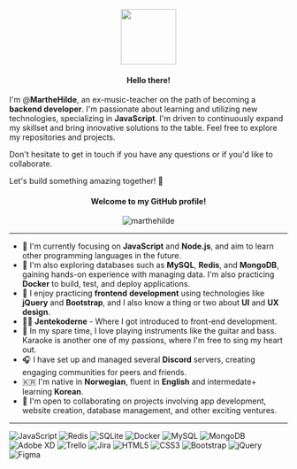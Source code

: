 <div align="center">
  <img src="https://media2.giphy.com/media/bcKmIWkUMCjVm/giphy.gif?cid=ecf05e471zareozbz33s8d18mrboqimzvf4ajmghz0hzv9j7&ep=v1_gifs_search&rid=giphy.gif&ct=g" width="100"/>
  <h4>Hello there!</h4>
</div>

I'm @__MartheHilde__, an ex-music-teacher on the path of becoming a __backend developer__. I'm passionate about learning and utilizing new technologies, specializing in __JavaScript__. I'm driven to continuously expand my skillset and bring innovative solutions to the table. Feel free to explore my repositories and projects. 
<p>Don't hesitate to get in touch if you have any questions or if you'd like to collaborate. </p>

Let's build something amazing together! 🚀

<div align="center">
  <h4>Welcome to my GitHub profile! </h4>
    <img src="https://github-readme-stats.vercel.app/api/top-langs?username=marthehilde&show_icons=true&locale=en&layout=compact" alt="marthehilde" /></p>
</div>

---

- 🔭 I'm currently focusing on **JavaScript** and **Node.js**, and aim to learn other programming languages in the future.
- 🌱 I'm also exploring databases such as **MySQL**, **Redis**, and **MongoDB**, gaining hands-on experience with managing data. I'm also practicing **Docker** to build, test, and deploy applications.
- 🎨 I enjoy practicing **frontend** **development** using technologies like **jQuery** and **Bootstrap**, and I also know a thing or two about **UI** and **UX design**.
- 🫶🏻 **Jentekoderne** - Where I got introduced to front-end development.
- 🎵 In my spare time, I love playing instruments like the guitar and bass. Karaoke is another one of my passions, where I'm free to sing my heart out.
- 🎧 I have set up and managed several **Discord** servers, creating engaging communities for peers and friends.
- 🇰🇷 I'm native in **Norwegian**, fluent in **English** and intermedate+ learning **Korean**.
- 👯 I'm open to collaborating on projects involving app development, website creation, database management, and other exciting ventures.

---

![JavaScript](https://img.shields.io/badge/javascript-%23323330.svg?style=for-the-badge&logo=javascript&logoColor=%23F7DF1E) ![Redis](https://img.shields.io/badge/redis-%23DD0031.svg?style=for-the-badge&logo=redis&logoColor=white) ![SQLite](https://img.shields.io/badge/sqlite-%2307405e.svg?style=for-the-badge&logo=sqlite&logoColor=white) ![Docker](https://img.shields.io/badge/docker-%230db7ed.svg?style=for-the-badge&logo=docker&logoColor=white) ![MySQL](https://img.shields.io/badge/mysql-%2300f.svg?style=for-the-badge&logo=mysql&logoColor=white) ![MongoDB](https://img.shields.io/badge/MongoDB-%234ea94b.svg?style=for-the-badge&logo=mongodb&logoColor=white) ![Adobe XD](https://img.shields.io/badge/Adobe%20XD-470137?style=for-the-badge&logo=Adobe%20XD&logoColor=#FF61F6) ![Trello](https://img.shields.io/badge/Trello-%23026AA7.svg?style=for-the-badge&logo=Trello&logoColor=white) ![Jira](https://img.shields.io/badge/jira-%230A0FFF.svg?style=for-the-badge&logo=jira&logoColor=white) ![HTML5](https://img.shields.io/badge/html5-%23E34F26.svg?style=for-the-badge&logo=html5&logoColor=white) ![CSS3](https://img.shields.io/badge/css3-%231572B6.svg?style=for-the-badge&logo=css3&logoColor=white) ![Bootstrap](https://img.shields.io/badge/bootstrap-%23563D7C.svg?style=for-the-badge&logo=bootstrap&logoColor=white) ![jQuery](https://img.shields.io/badge/jquery-%230769AD.svg?style=for-the-badge&logo=jquery&logoColor=white) ![Figma](https://img.shields.io/badge/figma-%23F24E1E.svg?style=for-the-badge&logo=figma&logoColor=white)

